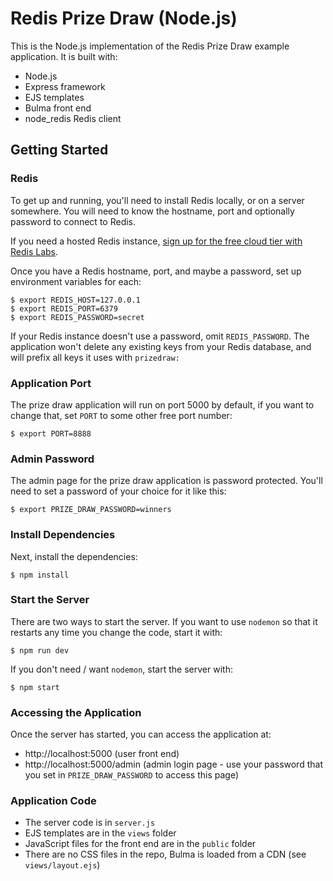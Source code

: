 # Redis Prize Draw (Node.js)

This is the Node.js implementation of the Redis Prize Draw example application.  It is built with:

* Node.js
* Express framework
* EJS templates
* Bulma front end
* node_redis Redis client

## Getting Started

### Redis

To get up and running, you'll need to install Redis locally, or on a server somewhere.  You will need to know the hostname, port and optionally password to connect to Redis.

If you need a hosted Redis instance, [sign up for the free cloud tier with Redis Labs](https://redislabs.com/redis-enterprise-deployment/).

Once you have a Redis hostname, port, and maybe a password, set up environment variables for each:

```
$ export REDIS_HOST=127.0.0.1
$ export REDIS_PORT=6379
$ export REDIS_PASSWORD=secret
```

If your Redis instance doesn't use a password, omit `REDIS_PASSWORD`.  The application won't delete any existing keys from your Redis database, and will prefix all keys it uses with `prizedraw:`

### Application Port

The prize draw application will run on port 5000 by default, if you want to change that, set `PORT` to some other free port number:

```
$ export PORT=8888
```

### Admin Password

The admin page for the prize draw application is password protected.  You'll need to set a password of your choice for it like this:

```
$ export PRIZE_DRAW_PASSWORD=winners
```

### Install Dependencies

Next, install the dependencies:

```
$ npm install
```

### Start the Server

There are two ways to start the server.  If you want to use `nodemon` so that it restarts any time you change the code, start it with:

```
$ npm run dev
```

If you don't need / want `nodemon`, start the server with:

```
$ npm start
```

### Accessing the Application

Once the server has started, you can access the application at:

* http://localhost:5000 (user front end)
* http://localhost:5000/admin (admin login page - use your password that you set in `PRIZE_DRAW_PASSWORD` to access this page)

### Application Code

* The server code is in `server.js`
* EJS templates are in the `views` folder
* JavaScript files for the front end are in the `public` folder
* There are no CSS files in the repo, Bulma is loaded from a CDN (see `views/layout.ejs`)